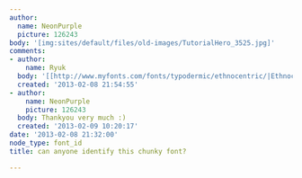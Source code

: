 ```yaml
---
author:
  name: NeonPurple
  picture: 126243
body: '[img:sites/default/files/old-images/TutorialHero_3525.jpg]'
comments:
- author:
    name: Ryuk
  body: '[[http://www.myfonts.com/fonts/typodermic/ethnocentric/|Ethnocentric]]'
  created: '2013-02-08 21:54:55'
- author:
    name: NeonPurple
    picture: 126243
  body: Thankyou very much :)
  created: '2013-02-09 10:20:17'
date: '2013-02-08 21:32:00'
node_type: font_id
title: can anyone identify this chunky font?

---
```


